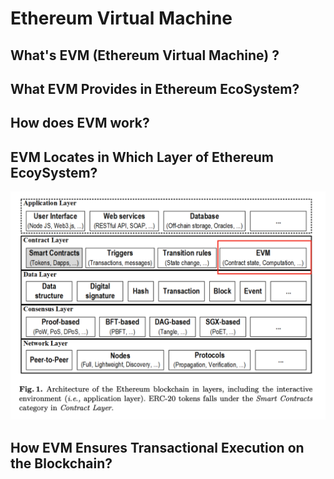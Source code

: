 # Ethereum Virtual Machine

## What's EVM (Ethereum Virtual Machine) ?

## What EVM Provides in Ethereum EcoSystem?

## How does EVM work?

## EVM Locates in Which Layer of Ethereum EcoySystem?

![](./Screenshot%202024-12-08%20at%2016.10.25.png)

## How EVM Ensures Transactional Execution on the Blockchain?